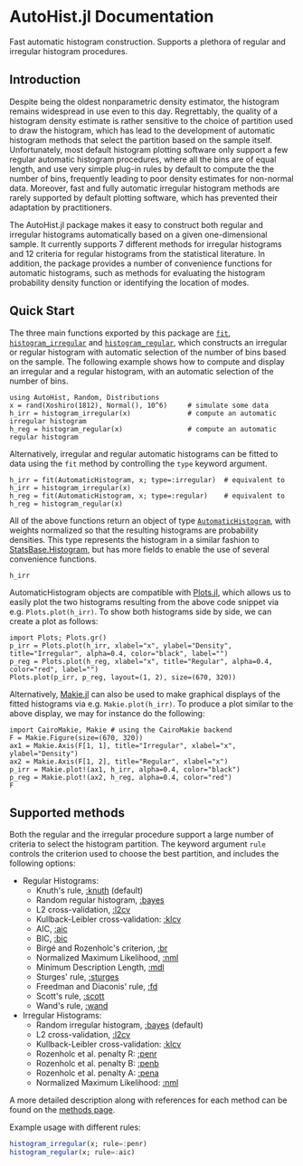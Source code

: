 # AutoHist.jl Documentation

Fast automatic histogram construction. Supports a plethora of regular and irregular histogram procedures.

## Introduction
Despite being the oldest nonparametric density estimator, the histogram remains widespread in use even to this day. Regrettably, the quality of a histogram density estimate is rather sensitive to the choice of partition used to draw the histogram, which has lead to the development of automatic histogram methods that select the partition based on the sample itself. Unfortunately, most default histogram plotting software only support a few regular automatic histogram procedures, where all the bins are of equal length, and use very simple plug-in rules by default to compute the the number of bins, frequently leading to poor density estimates for non-normal data. Moreover, fast and fully automatic irregular histogram methods are rarely supported by default plotting software, which has prevented their adaptation by practitioners.

The AutoHist.jl package makes it easy to construct both regular and irregular histograms automatically based on a given one-dimensional sample. It currently supports 7 different methods for irregular histograms and 12 criteria for regular histograms from the statistical literature. In addition, the package provides a number of convenience functions for automatic histograms, such as methods for evaluating the histogram probability density function or identifying the location of modes.

## Quick Start
The three main functions exported by this package are [`fit`](@ref), [`histogram_irregular`](@ref) and [`histogram_regular`](@ref), which constructs an irregular or regular histogram with automatic selection of the number of bins based on the sample. The following example shows how to compute and display an irregular and a regular histogram, with an automatic selection of the number of bins.

```@example index; continued=true
using AutoHist, Random, Distributions
x = rand(Xoshiro(1812), Normal(), 10^6)     # simulate some data
h_irr = histogram_irregular(x)              # compute an automatic irregular histogram
h_reg = histogram_regular(x)                # compute an automatic regular histogram
```
Alternatively, irregular and regular automatic histograms can be fitted to data using the `fit` method by controlling the `type` keyword argument.
```@example index; continued=true
h_irr = fit(AutomaticHistogram, x; type=:irregular)  # equivalent to h_irr = histogram_irregular(x)
h_reg = fit(AutomaticHistogram, x; type=:regular)    # equivalent to h_reg = histogram_regular(x)
```

All of the above functions return an object of type [`AutomaticHistogram`](@ref), with weights normalized so that the resulting histograms are probability densities. This type represents the histogram in a similar fashion to [StatsBase.Histogram](https://juliastats.org/StatsBase.jl/stable/empirical/#Histograms), but has more fields to enable the use of several convenience functions.
```@example index
h_irr
```

AutomaticHistogram objects are compatible with [Plots.jl](https://github.com/JuliaPlots/Plots.jl), which allows us to easily plot the two histograms resulting from the above code snippet via e.g. `Plots.plot(h_irr)`. To show both histograms side by side, we can create a plot as follows:

```@example index
import Plots; Plots.gr()
p_irr = Plots.plot(h_irr, xlabel="x", ylabel="Density", title="Irregular", alpha=0.4, color="black", label="")
p_reg = Plots.plot(h_reg, xlabel="x", title="Regular", alpha=0.4, color="red", label="")
Plots.plot(p_irr, p_reg, layout=(1, 2), size=(670, 320))
```

Alternatively, [Makie.jl](https://github.com/MakieOrg/Makie.jl) can also be used to make graphical displays of the fitted histograms via e.g. `Makie.plot(h_irr)`. To produce a plot similar to the above display, we may for instance do the following:
```@example index
import CairoMakie, Makie # using the CairoMakie backend
F = Makie.Figure(size=(670, 320))
ax1 = Makie.Axis(F[1, 1], title="Irregular", xlabel="x", ylabel="Density")
ax2 = Makie.Axis(F[1, 2], title="Regular", xlabel="x")
p_irr = Makie.plot!(ax1, h_irr, alpha=0.4, color="black")
p_reg = Makie.plot!(ax2, h_reg, alpha=0.4, color="red")
F
```

## Supported methods
Both the regular and the irregular procedure support a large number of criteria to select the histogram partition. The keyword argument `rule` controls the criterion used to choose the best partition, and includes the following options:

- Regular Histograms:
    - Knuth's rule, [:knuth](methods.md#bayes,-knuth) (default)
    - Random regular histogram, [:bayes](methods.md#bayes,-knuth)
    - L2 cross-validation, [:l2cv](methods.md#l2cv-(regular))
    - Kullback-Leibler cross-validation: [:klcv](methods.md#klcv-(regular))
    - AIC, [:aic](methods.md#aic)
    - BIC, [:bic](methods.md#bic)
    - Birgé and Rozenholc's criterion, [:br](methods.md#br)
    - Normalized Maximum Likelihood, [:nml](methods.md#nml-(regular))
    - Minimum Description Length, [:mdl](methods.md#mdl)
    - Sturges' rule, [:sturges](methods.md##Sturges'-rule)
    - Freedman and Diaconis' rule, [:fd](methods.md#Freedman-and-Diaconis'-rule)
    - Scott's rule, [:scott](methods.md#Scott's-rule)
    - Wand's rule, [:wand](methods.md#Wand's-rule)
- Irregular Histograms:
    - Random irregular histogram, [:bayes](methods.md#bayes) (default)
    - L2 cross-validation, [:l2cv](methods.md#l2cv-(irregular))
    - Kullback-Leibler cross-validation: [:klcv](methods.md#klcv-(irregular))
    - Rozenholc et al. penalty R: [:penr](methods.md#penr)
    - Rozenholc et al. penalty B: [:penb](methods.md#penb)
    - Rozenholc et al. penalty A: [:pena](methods.md#pena)
    - Normalized Maximum Likelihood: [:nml](methods.md#nml-(irregular))

A more detailed description along with references for each method can be found on the [methods page](methods.md).

Example usage with different rules:
```julia
histogram_irregular(x; rule=:penr)
histogram_regular(x; rule=:aic)
```